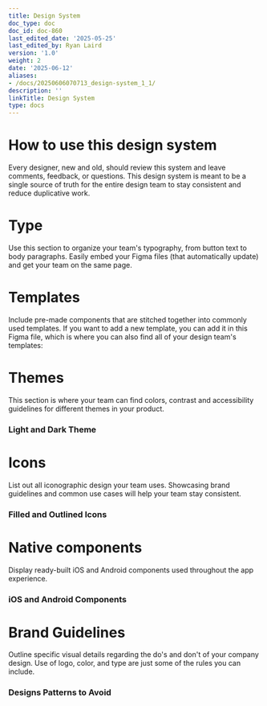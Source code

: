 ```yaml
---
title: Design System
doc_type: doc
doc_id: doc-860
last_edited_date: '2025-05-25'
last_edited_by: Ryan Laird
version: '1.0'
weight: 2
date: '2025-06-12'
aliases:
- /docs/20250606070713_design-system_1_1/
description: ''
linkTitle: Design System
type: docs
---
```


# How to use this design system

Every designer, new and old, should review this system and leave comments, feedback, or questions. This design system is meant to be a single source of truth for the entire design team to stay consistent and reduce duplicative work.



<!-- Unsupported block type: divider -->

# Type

Use this section to organize your team's typography, from button text to body paragraphs. Easily embed your Figma files (that automatically update) and get your team on the same page.

<!-- Unsupported block type: embed -->

<!-- Unsupported block type: divider -->

# Templates

Include pre-made components that are stitched together into commonly used templates. If you want to add a new template, you can add it in this Figma file, which is where you can also find all of your design team's templates:

<!-- Unsupported block type: embed -->

<!-- Unsupported block type: divider -->

# Themes

This section is where your team can find colors, contrast and accessibility guidelines for different themes in your product.

### Light and Dark Theme

<!-- Unsupported block type: embed -->

<!-- Unsupported block type: divider -->

# Icons

List out all iconographic design your team uses. Showcasing brand guidelines and common use cases will help your team stay consistent.

### Filled and Outlined Icons

<!-- Unsupported block type: embed -->

<!-- Unsupported block type: divider -->

# Native components

Display ready-built iOS and Android components used throughout the app experience.

### iOS and Android Components

<!-- Unsupported block type: bookmark -->

<!-- Unsupported block type: bookmark -->

<!-- Unsupported block type: divider -->

# Brand Guidelines

Outline specific visual details regarding the do's and don't of your company design. Use of logo, color, and type are just some of the rules you can include.

### Designs Patterns to Avoid

<!-- Unsupported block type: image -->

